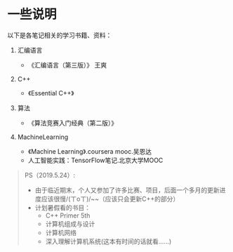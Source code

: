 # 一些说明

以下是各笔记相关的学习书籍、资料：

1. 汇编语言
   - 《汇编语言（第三版）》 王爽
2. C++
   - 《Essential C++》
3. 算法
   - 《算法竞赛入门经典（第二版）》

4. MachineLearning
   - 《Machine Learning》.coursera mooc.吴恩达
   - 人工智能实践：TensorFlow笔记.北京大学MOOC



> PS（2019.5.24）:
>
> - 由于临近期末，个人又参加了许多比赛、项目，后面一个多月的更新进度应该很慢/(ㄒoㄒ)/~~（应该只会更新C++的部分）
> - 计划暑假看的书目：
>   - C++ Primer 5th
>   - 计算机组成与设计
>   - 计算机网络
>   - 深入理解计算机系统(这本有时间的话就看......)

